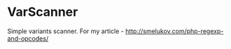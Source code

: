 VarScanner
==========

Simple variants scanner.
For my article - http://smelukov.com/php-regexp-and-opcodes/
